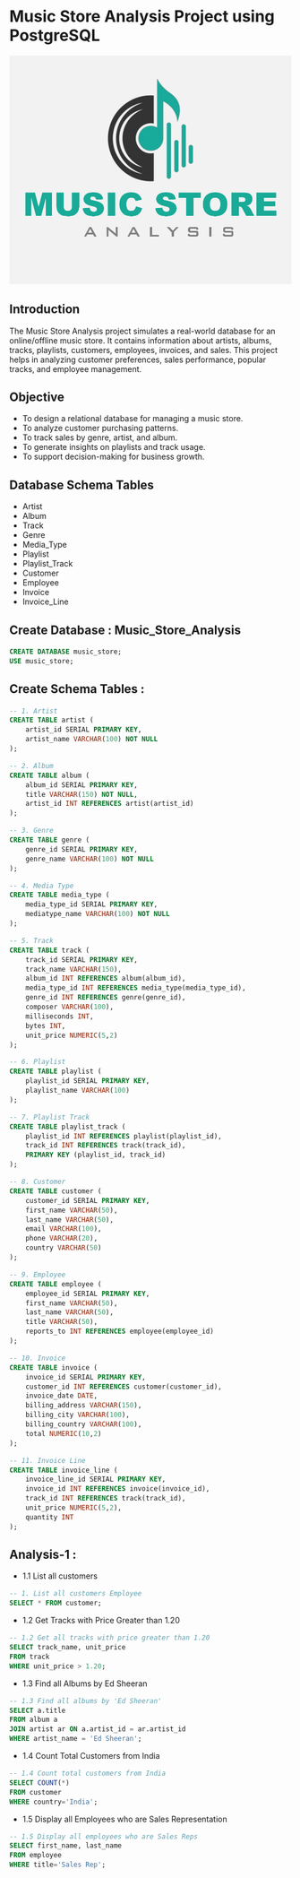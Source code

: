# Music Store Analysis Project using PostgreSQL
![Music Store Logo](https://github.com/KumarBoste/Music_Store_Analysis_Project/blob/main/LOGO.png)


## Introduction
The Music Store Analysis project simulates a real-world database for an online/offline music store.
It contains information about artists, albums, tracks, playlists, customers, employees, invoices, and sales.
This project helps in analyzing customer preferences, sales performance, popular tracks, and employee management.

## Objective
- To design a relational database for managing a music store.
- To analyze customer purchasing patterns.
- To track sales by genre, artist, and album.
- To generate insights on playlists and track usage.
- To support decision-making for business growth.

## Database Schema Tables
- Artist
- Album
- Track
- Genre
- Media_Type
- Playlist
- Playlist_Track
- Customer
- Employee
- Invoice
- Invoice_Line

## Create Database : Music_Store_Analysis
``` sql
CREATE DATABASE music_store;
USE music_store;
```
## Create Schema Tables :
```sql
-- 1. Artist
CREATE TABLE artist (
    artist_id SERIAL PRIMARY KEY,
    artist_name VARCHAR(100) NOT NULL
);
```
```sql
-- 2. Album
CREATE TABLE album (
    album_id SERIAL PRIMARY KEY,
    title VARCHAR(150) NOT NULL,
    artist_id INT REFERENCES artist(artist_id)
);
```
```sql
-- 3. Genre
CREATE TABLE genre (
    genre_id SERIAL PRIMARY KEY,
    genre_name VARCHAR(100) NOT NULL
);
```
```sql
-- 4. Media Type
CREATE TABLE media_type (
    media_type_id SERIAL PRIMARY KEY,
    mediatype_name VARCHAR(100) NOT NULL
);
```
```sql
-- 5. Track
CREATE TABLE track (
    track_id SERIAL PRIMARY KEY,
    track_name VARCHAR(150),
    album_id INT REFERENCES album(album_id),
    media_type_id INT REFERENCES media_type(media_type_id),
    genre_id INT REFERENCES genre(genre_id),
    composer VARCHAR(100),
    milliseconds INT,
    bytes INT,
    unit_price NUMERIC(5,2)
);
```
```sql
-- 6. Playlist
CREATE TABLE playlist (
    playlist_id SERIAL PRIMARY KEY,
    playlist_name VARCHAR(100)
);
```
```sql
-- 7. Playlist Track
CREATE TABLE playlist_track (
    playlist_id INT REFERENCES playlist(playlist_id),
    track_id INT REFERENCES track(track_id),
    PRIMARY KEY (playlist_id, track_id)
);
```
```sql
-- 8. Customer
CREATE TABLE customer (
    customer_id SERIAL PRIMARY KEY,
    first_name VARCHAR(50),
    last_name VARCHAR(50),
    email VARCHAR(100),
    phone VARCHAR(20),
    country VARCHAR(50)
);
```
```sql
-- 9. Employee
CREATE TABLE employee (
    employee_id SERIAL PRIMARY KEY,
    first_name VARCHAR(50),
    last_name VARCHAR(50),
    title VARCHAR(50),
    reports_to INT REFERENCES employee(employee_id)
);
```
```sql
-- 10. Invoice
CREATE TABLE invoice (
    invoice_id SERIAL PRIMARY KEY,
    customer_id INT REFERENCES customer(customer_id),
    invoice_date DATE,
    billing_address VARCHAR(150),
    billing_city VARCHAR(100),
    billing_country VARCHAR(100),
    total NUMERIC(10,2)
);
```
```sql
-- 11. Invoice Line
CREATE TABLE invoice_line (
    invoice_line_id SERIAL PRIMARY KEY,
    invoice_id INT REFERENCES invoice(invoice_id),
    track_id INT REFERENCES track(track_id),
    unit_price NUMERIC(5,2),
    quantity INT
);
```

## Analysis-1 :
- 1.1 List all customers
```sql
-- 1. List all customers Employee
SELECT * FROM customer;
```

- 1.2 Get Tracks with Price Greater than 1.20
```sql
-- 1.2 Get all tracks with price greater than 1.20
SELECT track_name, unit_price
FROM track
WHERE unit_price > 1.20;
```

- 1.3 Find all Albums by Ed Sheeran
```sql
-- 1.3 Find all albums by 'Ed Sheeran'
SELECT a.title 
FROM album a
JOIN artist ar ON a.artist_id = ar.artist_id
WHERE artist_name = 'Ed Sheeran';
```

- 1.4 Count Total Customers from India
```sql
-- 1.4 Count total customers from India
SELECT COUNT(*) 
FROM customer
WHERE country='India';
```

- 1.5 Display all Employees who are Sales Representation
```sql
-- 1.5 Display all employees who are Sales Reps
SELECT first_name, last_name 
FROM employee 
WHERE title='Sales Rep';
```

